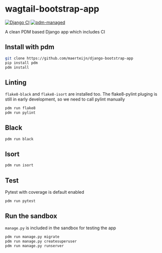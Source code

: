 # wagtail-bootstrap-app
[![Django CI](https://github.com/maerteijn/wagtail-bootstrap-app/actions/workflows/ci.yml/badge.svg)](https://github.com/maerteijn/wagtail-bootstrap-app/actions/workflows/ci.yml)
[![pdm-managed](https://img.shields.io/badge/pdm-managed-blueviolet)](https://pdm.fming.dev)

A clean PDM based Django app which includes CI

## Install with pdm
```bash
git clone https://github.com/maerteijn/django-bootstrap-app
pip install pdm
pdm install
```

## Linting
`flake8-black` and `flake8-isort` are installed too. The flake8-pylint pluging is still
in early development, so we need to call pylint manually
```bash
pdm run flake8
pdm run pylint
```

## Black
```bash
pdm run black
```

## Isort
```bash
pdm run isort
```

## Test
Pytest with coverage is default enabled
```bash
pdm run pytest
```

## Run the sandbox
`manage.py` is included in the sandbox for testing the app
```bash
pdm run manage.py migrate
pdm run manage.py createsuperuser
pdm run manage.py runserver
```